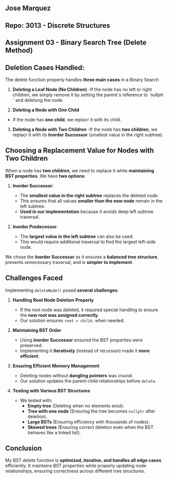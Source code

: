 ## Jose Marquez
## Repo: 3013 - Discrete Structures

## Assignment 03 - Binary Search Tree (Delete Method)

## Deletion Cases Handled: 

The delete function properly handles **three main cases** in a Binary Search

1. **Deleting a Leaf Node (No Children)**
-If the node has no left or right children, we simply remove it by setting the parent´s reference to ´nullptr´ and deletung the node.

2. **Deleting a Node with One Child**
- If the node has **one child**, we replacr it with its child.

3. **Deleting a Node with Two Children** 
-If the node has **two children**, we replacr it with its **Inorder Successor** (smallest value in the right subtree).

##  Choosing a Replacement Value for Nodes with Two Children

When a node has **two children**, we need to replace it while **maintaining BST properties**. We have **two options**:

1. **Inorder Successor**:  
   - The **smallest value in the right subtree** replaces the deleted node.
   - This ensures that all values **smaller than the new node** remain in the left subtree.
   - **Used in our implementation** because it avoids deep left subtree traversal.

2. **Inorder Predecessor**:  
   - The **largest value in the left subtree** can also be used.
   - This would require additional traversal to find the largest left-side node.

We chose the **Inorder Successor** as it ensures a **balanced tree structure**, prevents unnecessary traversal, and is **simpler to implement**.

## Challenges Faced

Implementing `deleteNode()` posed **several challenges**:

1. **Handling Root Node Deletion Properly**  
   - If the root node was deleted, it required special handling to ensure the **new root was assigned correctly**.
   - Our solution ensures `root = child;` when needed.

2. **Maintaining BST Order**  
   - Using **Inorder Successor** ensured the BST properties were preserved.
   - Implementing it **iteratively** (instead of recursion) made it **more efficient**.

3. **Ensuring Efficient Memory Management**  
   - Deleting nodes without **dangling pointers** was crucial.
   - Our solution updates the parent-child relationships before `delete`.

4. **Testing with Various BST Structures**  
   - We tested with:
     - **Empty tree** (Deleting when no elements exist).
     - **Tree with one node** (Ensuring the tree becomes `nullptr` after deletion).
     - **Large BSTs** (Ensuring efficiency with thousands of nodes).
     - **Skewed trees** (Ensuring correct deletion even when the BST behaves like a linked list).


##  Conclusion
My BST delete function is **optimized, iterative, and handles all edge cases** efficiently. It maintains BST properties while properly updating node relationships, ensuring correctness across different tree structures.